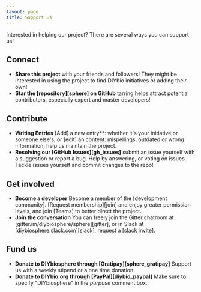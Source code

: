 ```yaml
---
layout: page
title: Support Us
---
```


Interested in helping our project? There are several ways you can support us!

## Connect
- **Share this project** with your friends and followers! They might be interested in using the project to find DIYbio initiatives or adding their own!
- **Star the [repository][sphere] on GitHub** tarring helps attract potential contributors, especially expert and master developers!

## Contribute
- **Writing Entries** [Add] a new entry**:  whether it's your initiative or someone else's,  or [edit] an content: mispellings, outdated or wrong information, help us maintain the project.
- **Resolving our [GitHub Issues][gh_issues]** submit an issue yourself with a suggestion or report a bug. Help by answering, or voting on issues. Tackle issues yourself and commit changes to the repo!

## Get involved
- **Become a developer** Become a member of the [development community]. [Request membership][join] and enjoy greater permission levels, and join [Teams] to better direct the project.
- **Join the conversation** You can freely join the Gitter chatroom at [gitter.im/diybiosphere/sphere][gitter], or in Slack at [diybiosphere.slack.com][slack], request a [slack invite].

## Fund us
- **Donate to DIYbiosphere through [Gratipay][sphere_gratipay]** Support us with a weekly stipend or a one time donation
- **Donate to DIYbio.org through [PayPal][diybio_paypal]** Make sure to specify "DIYbiosphere" in the _purpose_ comment box.
